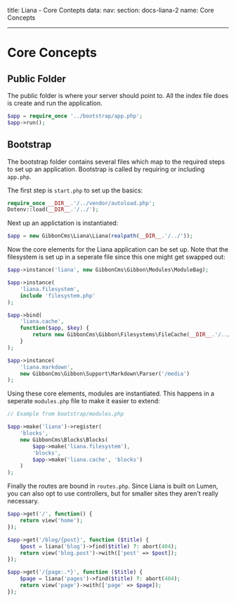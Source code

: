 title: Liana - Core Contepts
data:
  nav: 
    section: docs-liana-2
    name: Core Concepts

---

# Core Concepts

## Public Folder

The public folder is where your server should point to. All the index file does is create and run the application.

``` php
$app = require_once '../bootstrap/app.php';
$app->run();
```

## Bootstrap

The bootstrap folder contains several files which map to the required steps to set up an application. Bootstrap is called by requiring or including `app.php`.

The first step is `start.php` to set up the basics:

``` php
require_once __DIR__.'/../vendor/autoload.php';
Dotenv::load(__DIR__.'/../');
```

Next up an applictation is instantiated:

``` php
$app = new GibbonCms\Liana\Liana(realpath(__DIR__.'/../'));
```

Now the core elements for the Liana application can be set up. Note that the filesystem is set up in a seperate file since this one might get swapped out:

``` php
$app->instance('liana', new GibbonCms\Gibbon\Modules\ModuleBag);

$app->instance(
    'liana.filesystem',
    include 'filesystem.php'
);

$app->bind(
    'liana.cache',
    function($app, $key) {
        return new GibbonCms\Gibbon\Filesystems\FileCache(__DIR__.'/../storage/app/liana/'.$key);
    }
);

$app->instance(
    'liana.markdown',
    new GibbonCms\Gibbon\Support\Markdown\Parser('/media')
);
```

Using these core elements, modules are instantiated. This happens in a seperate `modules.php` file to make it easier to extend:

``` php
// Example from bootstrap/modules.php

$app->make('liana')->register(
    'blocks',
    new GibbonCms\Blocks\Blocks(
        $app->make('liana.filesystem'),
        'blocks',
        $app->make('liana.cache', 'blocks')
    )
);
```

Finally the routes are bound in `routes.php`. Since Liana is built on Lumen, you can also opt to use controllers, but for smaller sites they aren't really necessary.

``` php
$app->get('/', function() {
    return view('home');
});

$app->get('/blog/{post}', function ($title) {
    $post = liana('blog')->find($title) ?: abort(404);
    return view('blog.post')->with(['post' => $post]);
});

$app->get('/{page:.*}', function ($title) {
    $page = liana('pages')->find($title) ?: abort(404);
    return view('page')->with(['page' => $page]);
});
```
